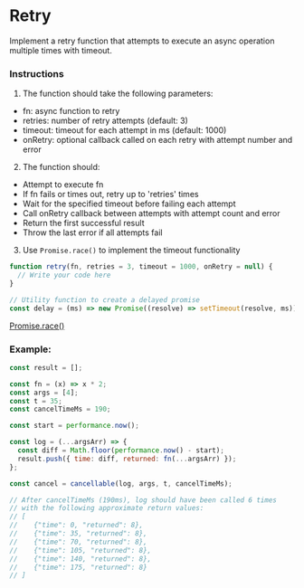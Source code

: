 # Retry

Implement a retry function that attempts to execute an async operation multiple times with timeout.

### Instructions

1. The function should take the following parameters:

- fn: async function to retry
- retries: number of retry attempts (default: 3)
- timeout: timeout for each attempt in ms (default: 1000)
- onRetry: optional callback called on each retry with attempt number and error

2.  The function should:

- Attempt to execute fn
- If fn fails or times out, retry up to 'retries' times
- Wait for the specified timeout before failing each attempt
- Call onRetry callback between attempts with attempt count and error
- Return the first successful result
- Throw the last error if all attempts fail

3.  Use `Promise.race()` to implement the timeout functionality

```js
function retry(fn, retries = 3, timeout = 1000, onRetry = null) {
  // Write your code here
}

// Utility function to create a delayed promise
const delay = (ms) => new Promise((resolve) => setTimeout(resolve, ms));
```

[Promise.race()](https://developer.mozilla.org/ru/docs/Web/JavaScript/Reference/Global_Objects/Promise/race)

### Example:

```js
const result = [];

const fn = (x) => x * 2;
const args = [4];
const t = 35;
const cancelTimeMs = 190;

const start = performance.now();

const log = (...argsArr) => {
  const diff = Math.floor(performance.now() - start);
  result.push({ time: diff, returned: fn(...argsArr) });
};

const cancel = cancellable(log, args, t, cancelTimeMs);

// After cancelTimeMs (190ms), log should have been called 6 times
// with the following approximate return values:
// [
//    {"time": 0, "returned": 8},
//    {"time": 35, "returned": 8},
//    {"time": 70, "returned": 8},
//    {"time": 105, "returned": 8},
//    {"time": 140, "returned": 8},
//    {"time": 175, "returned": 8}
// ]
```
